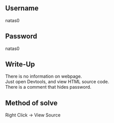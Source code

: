## Username
natas0

## Password
natas0

## Write-Up
There is no information on webpage.  
Just open Devtools, and view HTML source code.  
There is a comment that hides password.

## Method of solve
Right Click -> View Source
